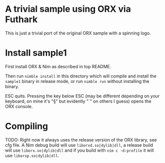 # A trivial sample using ORX via Futhark
This is just a trivial port of the original ORX sample with a spinning logo.

# Install sample1
First install ORX & Nim as described in top README.

Then run `nimble install` in this directory which will compile and install the `sample1` binary in release mode, or run `nimble run` without installing the binary.

ESC quits. Pressing the key below ESC (may be different depending on your keyboard, on mine it's "§" but evidently "`" on others I guess) opens the ORX console.

# Compiling
TODO: Right now it always uses the release version of the ORX library, see cfg file.
A Nim debug build will use `liborxd.so|dylib|dll`, a release build will use `liborx.so|dylib|dll` and if you build with `nim c -d:profile` it will use `liborxp.so|dylib|dll`.